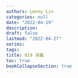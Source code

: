 ```yaml
---
authors: Lenny Lin
categories: null
date: "2022-04-19"
description: 
draft: false
lastmod: "2022-04-27"
series: 
tags: 
title: 019 诗篇
toc: true
bookCollapseSection: true
---
```






